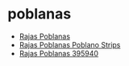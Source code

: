 # poblanas

 * [Rajas Poblanas](../../index/r/rajas-poblanas-395940.json)
 * [Rajas Poblanas Poblano Strips](../../index/r/rajas-poblanas-poblano-strips.json)
 * [Rajas Poblanas 395940](../../index/r/rajas-poblanas-395940.json)
